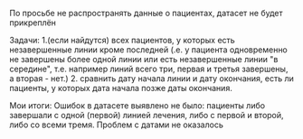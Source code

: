По просьбе не распространять данные о пациентах, датасет не будет прикреплён

Задачи:
1.(если найдутся) всех пациентов, у которых есть незавершенные линии кроме последней (.е. у пациента одновременно не завершены более одной линии или есть незавершенные линии "в середине", т.е. например линий всего три, первая и третья завершены, а вторая - нет.)
2. сравнить дату начала линии и дату окончания, есть ли пациенты, у которых дата начала позже даты окончания. 

Мои итоги:
Ошибок в датасете выявлено не было: пациенты либо завершали с одной (первой) линией лечения, либо с первой и второй, либо со всеми тремя. Проблем с датами не оказалось


